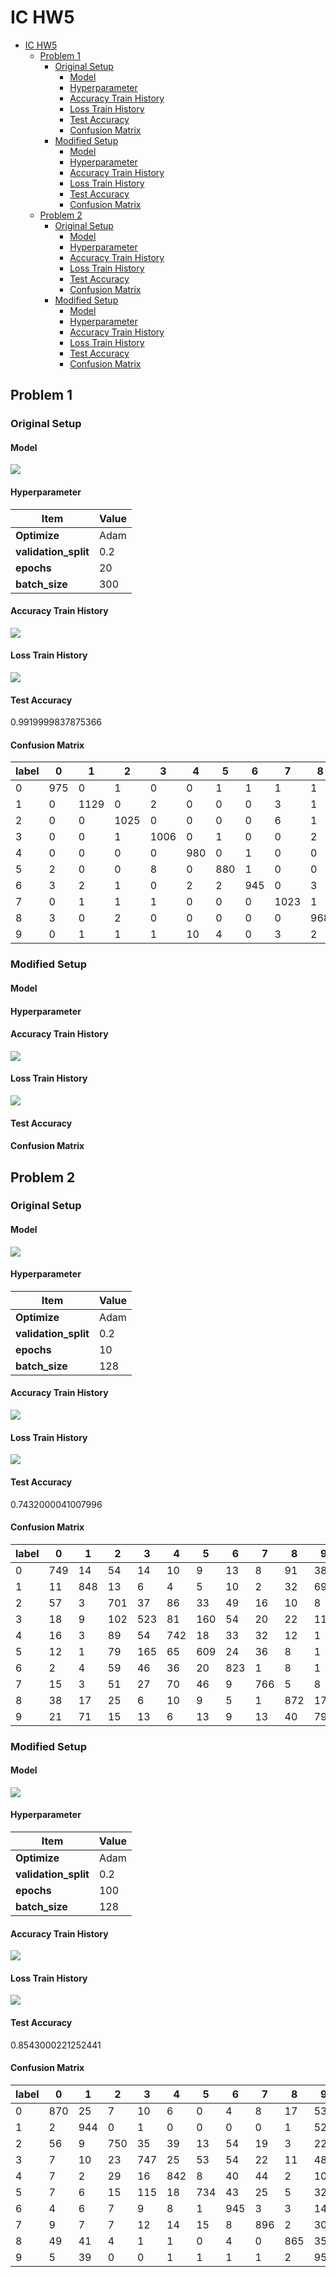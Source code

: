 # IC HW5

- [IC HW5](#ic-hw5)
  - [Problem 1](#problem-1)
    - [Original Setup](#original-setup)
      - [Model](#model)
      - [Hyperparameter](#hyperparameter)
      - [Accuracy Train History](#accuracy-train-history)
      - [Loss Train History](#loss-train-history)
      - [Test Accuracy](#test-accuracy)
      - [Confusion Matrix](#confusion-matrix)
    - [Modified Setup](#modified-setup)
      - [Model](#model-1)
      - [Hyperparameter](#hyperparameter-1)
      - [Accuracy Train History](#accuracy-train-history-1)
      - [Loss Train History](#loss-train-history-1)
      - [Test Accuracy](#test-accuracy-1)
      - [Confusion Matrix](#confusion-matrix-1)
  - [Problem 2](#problem-2)
    - [Original Setup](#original-setup-1)
      - [Model](#model-2)
      - [Hyperparameter](#hyperparameter-2)
      - [Accuracy Train History](#accuracy-train-history-2)
      - [Loss Train History](#loss-train-history-2)
      - [Test Accuracy](#test-accuracy-2)
      - [Confusion Matrix](#confusion-matrix-2)
    - [Modified Setup](#modified-setup-1)
      - [Model](#model-3)
      - [Hyperparameter](#hyperparameter-3)
      - [Accuracy Train History](#accuracy-train-history-3)
      - [Loss Train History](#loss-train-history-3)
      - [Test Accuracy](#test-accuracy-3)
      - [Confusion Matrix](#confusion-matrix-3)


## Problem 1

### Original Setup

#### Model

![](Figures/P1_Original_Setup_Model.png)

#### Hyperparameter

| **Item** | **Value** |
|-----------|----------|
| **Optimize**   | Adam    |
| **validation_split** | 0.2    |
| **epochs**   | 20    |
| **batch_size**   | 300    |


#### Accuracy Train History

![](Figures/P1_Original_Setup_ACC_TrainHistory.jpg)

#### Loss Train History

![](Figures/P1_Original_Setup_LOSS_TrainHistory.jpg)

#### Test Accuracy
0.9919999837875366

#### Confusion Matrix

|label|0|1|2|3|4|5|6|7|8|9|
|---|---|---|---|---|---|---|---|---|---|---|
|0|975|0|1|0|0|1|1|1|1|0|
|1|0|1129|0|2|0|0|0|3|1|0|
|2|0|0|1025|0|0|0|0|6|1|0|
|3|0|0|1|1006|0|1|0|0|2|0|
|4|0|0|0|0|980|0|1|0|0|1|
|5|2|0|0|8|0|880|1|0|0|1|
|6|3|2|1|0|2|2|945|0|3|0|
|7|0|1|1|1|0|0|0|1023|1|1|
|8|3|0|2|0|0|0|0|0|968|1|
|9|0|1|1|1|10|4|0|3|2|987|


### Modified Setup

#### Model

#### Hyperparameter

#### Accuracy Train History

![](Figures/)

#### Loss Train History

![](Figures/)

#### Test Accuracy

#### Confusion Matrix




## Problem 2

### Original Setup

#### Model

![](Figures/P2_Original_Setup_Model.png)

#### Hyperparameter

| **Item** | **Value** |
|-----------|----------|
| **Optimize**   | Adam    |
| **validation_split** | 0.2    |
| **epochs**   | 10    |
| **batch_size**   | 128    |


#### Accuracy Train History

![](Figures/P2_Original_Setup_ACC_TrainHistory.jpg)

#### Loss Train History

![](Figures/P2_Original_Setup_LOSS_TrainHistory.jpg)


#### Test Accuracy
0.7432000041007996

#### Confusion Matrix

|label|0|1|2|3|4|5|6|7|8|9|
|---|---|---|---|---|---|---|---|---|---|---|
|0|749|14|54|14|10|9|13|8|91|38|
|1|11|848|13|6|4|5|10|2|32|69|
|2|57|3|701|37|86|33|49|16|10|8|
|3|18|9|102|523|81|160|54|20|22|11|
|4|16|3|89|54|742|18|33|32|12|1|
|5|12|1|79|165|65|609|24|36|8|1|
|6|2|4|59|46|36|20|823|1|8|1|
|7|15|3|51|27|70|46|9|766|5|8|
|8|38|17|25|6|10|9|5|1|872|17|
|9|21|71|15|13|6|13|9|13|40|799|



### Modified Setup


#### Model

![](Figures/P2_Modified_Setup_Model.png)


#### Hyperparameter

| **Item** | **Value** |
|-----------|----------|
| **Optimize**   | Adam    |
| **validation_split** | 0.2    |
| **epochs**   | 100    |
| **batch_size**   | 128    |

#### Accuracy Train History

![](Figures/P2_Modified_Setup_ACC_TrainHistory.jpg)

#### Loss Train History

![](Figures/P2_Modified_Setup_LOSS_TrainHistory.jpg)

#### Test Accuracy

0.8543000221252441

#### Confusion Matrix

|label|0|1|2|3|4|5|6|7|8|9|
|---|---|---|---|---|---|---|---|---|---|---|
|0|870|25|7|10|6|0|4|8|17|53|
|1|2|944|0|1|0|0|0|0|1|52|
|2|56|9|750|35|39|13|54|19|3|22|
|3|7|10|23|747|25|53|54|22|11|48|
|4|7|2|29|16|842|8|40|44|2|10|
|5|7|6|15|115|18|734|43|25|5|32|
|6|4|6|7|9|8|1|945|3|3|14|
|7|9|7|7|12|14|15|8|896|2|30|
|8|49|41|4|1|1|0|4|0|865|35|
|9|5|39|0|0|1|1|1|1|2|950|